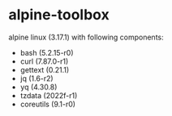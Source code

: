 # alpine-toolbox

alpine linux (3.17.1) with following components:

- bash (5.2.15-r0)
- curl (7.87.0-r1)
- gettext (0.21.1)
- jq (1.6-r2)
- yq (4.30.8)
- tzdata (2022f-r1)
- coreutils (9.1-r0)
